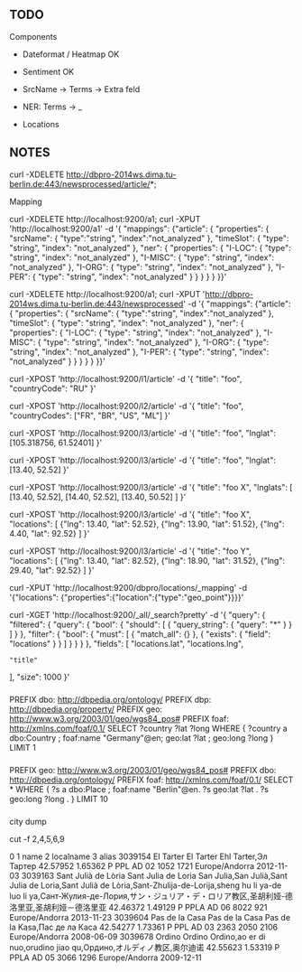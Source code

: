 
## TODO

Components
- Dateformat / Heatmap OK
- Sentiment OK
- SrcName -> Terms -> Extra feld

- NER: Terms -> _
- Locations


## NOTES

curl -XDELETE http://dbpro-2014ws.dima.tu-berlin.de:443/newsprocessed/article/*;

Mapping

curl -XDELETE http://localhost:9200/a1;
curl -XPUT 'http://localhost:9200/a1' -d '{
    "mappings": {"article": {
        "properties": {
            "srcName": {
                "type":"string",
                "index":"not_analyzed"
                },
            "timeSlot": {
                "type": "string",
                "index": "not_analyzed"
                },
            "ner": {
                "properties": {
                    "I-LOC": {
                        "type": "string",
                        "index": "not_analyzed"
                    },
                    "I-MISC": {
                        "type": "string",
                        "index": "not_analyzed"
                    },
                    "I-ORG": {
                        "type": "string",
                        "index": "not_analyzed"
                    },
                    "I-PER": {
                        "type": "string",
                        "index": "not_analyzed"
                    }
                }
            }
        }
    }
}}'



curl -XDELETE http://localhost:9200/a1;
curl -XPUT 'http://dbpro-2014ws.dima.tu-berlin.de:443/newsprocessed' -d '{
    "mappings": {"article": {
        "properties": {
            "srcName": {
                "type":"string",
                "index":"not_analyzed"
                },
            "timeSlot": {
                "type": "string",
                "index": "not_analyzed"
                },
            "ner": {
                "properties": {
                    "I-LOC": {
                        "type": "string",
                        "index": "not_analyzed"
                    },
                    "I-MISC": {
                        "type": "string",
                        "index": "not_analyzed"
                    },
                    "I-ORG": {
                        "type": "string",
                        "index": "not_analyzed"
                    },
                    "I-PER": {
                        "type": "string",
                        "index": "not_analyzed"
                    }
                }
            }
        }
    }
}}'

curl -XPOST 'http://localhost:9200/l1/article' -d '{
    "title": "foo",
    "countryCode": "RU"
}'

curl -XPOST 'http://localhost:9200/l2/article' -d '{
    "title": "foo",
    "countryCodes": ["FR", "BR", "US", "ML"]
}'

curl -XPOST 'http://localhost:9200/l3/article' -d '{
    "title": "foo",
    "lnglat": [105.318756, 61.52401]
}'

curl -XPOST 'http://localhost:9200/l3/article' -d '{
    "title": "foo",
    "lnglat": [13.40, 52.52]
}'

curl -XPOST 'http://localhost:9200/l3/article' -d '{
    "title": "foo X",
    "lnglats": [
        [13.40, 52.52],
        [14.40, 52.52],
        [13.40, 50.52]
        ]
}'

curl -XPOST 'http://localhost:9200/l3/article' -d '{
    "title": "foo X",
    "locations": [
        {"lng": 13.40, "lat": 52.52},
        {"lng": 13.90, "lat": 51.52},
        {"lng": 4.40, "lat": 92.52}
        ]
}'

curl -XPOST 'http://localhost:9200/l3/article' -d '{
    "title": "foo Y",
    "locations": [
        {"lng": 13.40, "lat": 82.52},
        {"lng": 18.90, "lat": 31.52},
        {"lng": 29.40, "lat": 92.52}
        ]
}'

curl -XPUT 'http://localhost:9200/dbpro/locations/_mapping' -d '{"locations": {"properties":{"location":{"type":"geo_point"}}}}'

curl -XGET 'http://localhost:9200/_all/_search?pretty' -d '{
  "query": {
    "filtered": {
      "query": {
        "bool": {
          "should": [
            {
              "query_string": {
                "query": "*"
              }
            }
          ]
        }
      },
      "filter": {
        "bool": {
          "must": [
            {
              "match_all": {}
            },
            {
              "exists": {
                "field": "locations"
              }
            }
          ]
        }
      }
    }
  },
  "fields": [
    "locations.lat",
    "locations.lng",

    "title"
  ],
  "size": 1000
}'

#####

PREFIX dbo: <http://dbpedia.org/ontology/>
PREFIX dbp: <http://dbpedia.org/property/>
PREFIX geo: <http://www.w3.org/2003/01/geo/wgs84_pos#>
PREFIX foaf: <http://xmlns.com/foaf/0.1/>
SELECT ?country ?lat ?long WHERE {
    ?country a dbo:Country ; foaf:name "Germany"@en;  geo:lat ?lat ; geo:long ?long
}
LIMIT 1

###

PREFIX geo: <http://www.w3.org/2003/01/geo/wgs84_pos#>
PREFIX dbo: <http://dbpedia.org/ontology/>
PREFIX foaf: <http://xmlns.com/foaf/0.1/>
SELECT * WHERE {
?s a dbo:Place ; foaf:name "Berlin"@en.
?s geo:lat ?lat .
?s geo:long ?long .
}
LIMIT 10

###

city dump

cut -f 2,4,5,6,9

0   1 name  2 localname 3 alias
3039154 El Tarter       El Tarter       Ehl Tarter,Эл Тартер    42.57952        1.65362 P       PPL     AD              02                              1052            1721    Europe/Andorra  2012-11-03
3039163 Sant Julià de Lòria     Sant Julia de Loria     San Julia,San Julià,Sant Julia de Loria,Sant Julià de Lòria,Sant-Zhulija-de-Lorija,sheng hu li ya-de luo li ya,Сант-Жулия-де-Лория,サン・ジュリア・デ・ロリア教区,圣胡利娅-德洛里亚,圣胡利娅－德洛里亚  42.46372        1.49129 P       PPLA    AD              06                              8022            921     Europe/Andorra  2013-11-23
3039604 Pas de la Casa  Pas de la Casa  Pas de la Kasa,Пас де ла Каса   42.54277        1.73361 P       PPL     AD              03                              2363    2050    2106    Europe/Andorra  2008-06-09
3039678 Ordino  Ordino  Ordino,ao er di nuo,orudino jiao qu,Ордино,オルディノ教区,奥尔迪诺      42.55623        1.53319 P       PPLA    AD              05                              3066            1296    Europe/Andorra  2009-12-11
